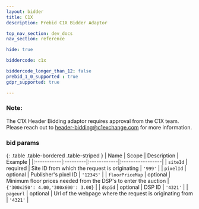 ```yaml
---
layout: bidder
title: C1X
description: Prebid C1X Bidder Adaptor

top_nav_section: dev_docs
nav_section: reference

hide: true

biddercode: c1x

biddercode_longer_than_12: false
prebid_1_0_supported : true
gdpr_supported: true

---
```


### Note:

The C1X Header Bidding adaptor requires approval from the C1X team. Please reach out to  <header-bidding@c1exchange.com> for more information.

### bid params

{: .table .table-bordered .table-striped }
| Name | Scope | Description | Example |
|:-----------|:---------|:------------|:-----------------|
| `siteId` | required | Site ID from which the request is originating | `'999'` |
| `pixelId` | optional | Publisher's pixel ID | `'12345'` |
| `floorPriceMap` | optional | Minimum floor prices needed from the DSP's to enter the auction | `{'300x250': 4.00,'300x600': 3.00}` |
| `dspid` | optional | DSP ID | `'4321'` |
| `pageurl` | optional | Url of the webpage where the request is originating from | `'4321'` |
